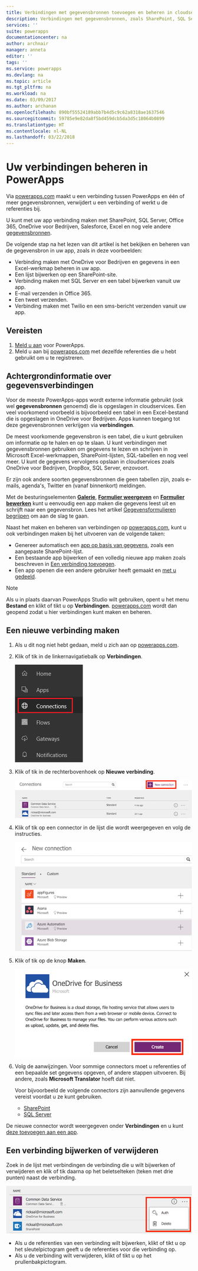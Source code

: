 ```yaml
---
title: Verbindingen met gegevensbronnen toevoegen en beheren in cloudservices | Microsoft Docs
description: Verbindingen met gegevensbronnen, zoals SharePoint, SQL Server, OneDrive voor Bedrijven, Salesforce en Office 365 toevoegen, verwijderen en bijwerken
services: ''
suite: powerapps
documentationcenter: na
author: archnair
manager: anneta
editor: ''
tags: ''
ms.service: powerapps
ms.devlang: na
ms.topic: article
ms.tgt_pltfrm: na
ms.workload: na
ms.date: 03/09/2017
ms.author: archanan
ms.openlocfilehash: 890bf55524189abb7b4d5c9c62a8318ae1637546
ms.sourcegitcommit: 59785e9e82da8f5bd459dcb5da3d5c18064b0899
ms.translationtype: HT
ms.contentlocale: nl-NL
ms.lasthandoff: 03/22/2018
---
```

# <a name="manage-your-connections-in-powerapps"></a>Uw verbindingen beheren in PowerApps
Via [powerapps.com](https://web.powerapps.com) maakt u een verbinding tussen PowerApps en één of meer gegevensbronnen, verwijdert u een verbinding of werkt u de referenties bij.

U kunt met uw app verbinding maken met SharePoint, SQL Server, Office 365, OneDrive voor Bedrijven, Salesforce, Excel en nog vele andere [gegevensbronnen](connections-list.md).

De volgende stap na het lezen van dit artikel is het bekijken en beheren van de gegevensbron in uw app, zoals in deze voorbeelden:

* Verbinding maken met OneDrive voor Bedrijven en gegevens in een Excel-werkmap beheren in uw app.
* Een lijst bijwerken op een SharePoint-site.
* Verbinding maken met SQL Server en een tabel bijwerken vanuit uw app.
* E-mail verzenden in Office 365.
* Een tweet verzenden.
* Verbinding maken met Twilio en een sms-bericht verzenden vanuit uw app.

## <a name="prerequisites"></a>Vereisten
1. [Meld u aan](../signup-for-powerapps.md) voor PowerApps.
2. Meld u aan bij [powerapps.com](https://web.powerapps.com) met dezelfde referenties die u hebt gebruikt om u te registreren.

## <a name="background-on-data-connections"></a>Achtergrondinformatie over gegevensverbindingen
Voor de meeste PowerApps-apps wordt externe informatie gebruikt (ook wel **gegevensbronnen** genoemd) die is opgeslagen in cloudservices. Een veel voorkomend voorbeeld is bijvoorbeeld een tabel in een Excel-bestand die is opgeslagen in OneDrive voor Bedrijven. Apps kunnen toegang tot deze gegevensbronnen verkrijgen via **verbindingen**.

De meest voorkomende gegevensbron is een tabel, die u kunt gebruiken om informatie op te halen en op te slaan. U kunt verbindingen met gegevensbronnen gebruiken om gegevens te lezen en schrijven in Microsoft Excel-werkmappen, SharePoint-lijsten, SQL-tabellen en nog veel meer. U kunt de gegevens vervolgens opslaan in cloudservices zoals OneDrive voor Bedrijven, DropBox, SQL Server, enzovoort.

Er zijn ook andere soorten gegevensbronnen die geen tabellen zijn, zoals e-mails, agenda's, Twitter en (vanaf binnenkort) meldingen.

Met de besturingselementen **[Galerie](controls/control-gallery.md)**, **[Formulier weergeven](controls/control-form-detail.md)** en **[Formulier bewerken](controls/control-form-detail.md)** kunt u eenvoudig een app maken die gegevens leest uit en schrijft naar een gegevensbron. Lees het artikel [Gegevensformulieren begrijpen](working-with-forms.md) om aan de slag te gaan.

Naast het maken en beheren van verbindingen op [powerapps.com](https://web.powerapps.com), kunt u ook verbindingen maken bij het uitvoeren van de volgende taken:

* Genereer automatisch een [app op basis van gegevens](app-from-sharepoint.md), zoals een aangepaste SharePoint-lijst.
* Een bestaande app bijwerken of een volledig nieuwe app maken zoals beschreven in [Een verbinding toevoegen](add-data-connection.md).
* Een app openen die een andere gebruiker heeft gemaakt en [met u gedeeld](share-app.md).

> [!NOTE]
> Als u in plaats daarvan PowerApps Studio wilt gebruiken, opent u het menu **Bestand** en klikt of tikt u op **Verbindingen**. [powerapps.com](https://web.powerapps.com) wordt dan geopend zodat u hier verbindingen kunt maken en beheren.

## <a name="create-a-new-connection"></a>Een nieuwe verbinding maken
1. Als u dit nog niet hebt gedaan, meld u zich aan op [powerapps.com](https://web.powerapps.com).
2. Klik of tik in de linkernavigatiebalk op **Verbindingen**.
   
    ![Verbindingen beheren](./media/add-manage-connections/open-connections.png)
3. Klik of tik in de rechterbovenhoek op **Nieuwe verbinding**.
   
    ![Verbindingen toevoegen](./media/add-manage-connections/add-connection.png)
4. Klik of tik op een connector in de lijst die wordt weergegeven en volg de instructies.
   
   ![Verbindingen toevoegen](./media/add-manage-connections/choose-connection.png)
5. Klik of tik op de knop **Maken**.
   
   ![Verbindingen toevoegen](./media/add-manage-connections/create-connection.png)
6. Volg de aanwijzingen. Voor sommige connectors moet u referenties of een bepaalde set gegevens opgeven, of andere stappen uitvoeren. Bij andere, zoals **Microsoft Translator** hoeft dat niet.
   
   Voor bijvoorbeeld de volgende connectors zijn aanvullende gegevens vereist voordat u ze kunt gebruiken.
   
   * [SharePoint](connections/connection-sharepoint-online.md)
   * [SQL Server](connections/connection-azure-sqldatabase.md)

De nieuwe connector wordt weergegeven onder **Verbindingen** en u kunt [ deze toevoegen aan een app](add-data-connection.md).

## <a name="update-or-delete-a-connection"></a>Een verbinding bijwerken of verwijderen
Zoek in de lijst met verbindingen de verbinding die u wilt bijwerken of verwijderen en klik of tik daarna op het beletselteken (teken met drie punten) naast de verbinding.

![Verbinding bijwerken](./media/add-manage-connections/auth-or-delete.png)

* Als u de referenties van een verbinding wilt bijwerken, klikt of tikt u op het sleutelpictogram geeft u de referenties voor die verbinding op.
* Als u de verbinding wilt verwijderen, klikt of tikt u op het prullenbakpictogram.

